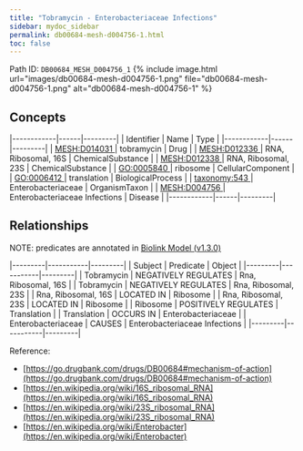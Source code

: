 ```yaml
---
title: "Tobramycin - Enterobacteriaceae Infections"
sidebar: mydoc_sidebar
permalink: db00684-mesh-d004756-1.html
toc: false 
---
```



Path ID: `DB00684_MESH_D004756_1`
{% include image.html url="images/db00684-mesh-d004756-1.png" file="db00684-mesh-d004756-1.png" alt="db00684-mesh-d004756-1" %}

## Concepts

|------------|------|---------|
| Identifier | Name | Type    |
|------------|------|---------|
| <a href="https://identifiers.org/MESH:D014031">MESH:D014031 </a> | tobramycin | Drug |
| <a href="https://identifiers.org/MESH:D012336">MESH:D012336 </a> | RNA, Ribosomal, 16S | ChemicalSubstance |
| <a href="https://identifiers.org/MESH:D012338">MESH:D012338 </a> | RNA, Ribosomal, 23S | ChemicalSubstance |
| <a href="https://identifiers.org/GO:0005840">GO:0005840 </a> | ribosome | CellularComponent |
| <a href="https://identifiers.org/GO:0006412">GO:0006412 </a> | translation | BiologicalProcess |
| <a href="https://identifiers.org/taxonomy:543">taxonomy:543 </a> | Enterobacteriaceae | OrganismTaxon |
| <a href="https://identifiers.org/MESH:D004756">MESH:D004756 </a> | Enterobacteriaceae Infections | Disease |
|------------|------|---------|

## Relationships


NOTE: predicates are annotated in <a href="https://github.com/biolink/biolink-model/releases/tag/v1.3.0">Biolink Model (v1.3.0)</a>

|---------|-----------|---------|
| Subject | Predicate | Object  |
|---------|-----------|---------|
| Tobramycin | NEGATIVELY REGULATES | Rna, Ribosomal, 16S |
| Tobramycin | NEGATIVELY REGULATES | Rna, Ribosomal, 23S |
| Rna, Ribosomal, 16S | LOCATED IN | Ribosome |
| Rna, Ribosomal, 23S | LOCATED IN | Ribosome |
| Ribosome | POSITIVELY REGULATES | Translation |
| Translation | OCCURS IN | Enterobacteriaceae |
| Enterobacteriaceae | CAUSES | Enterobacteriaceae Infections |
|---------|-----------|---------|

Reference: 
  - [https://go.drugbank.com/drugs/DB00684#mechanism-of-action](https://go.drugbank.com/drugs/DB00684#mechanism-of-action)
  - [https://en.wikipedia.org/wiki/16S_ribosomal_RNA](https://en.wikipedia.org/wiki/16S_ribosomal_RNA)
  - [https://en.wikipedia.org/wiki/23S_ribosomal_RNA](https://en.wikipedia.org/wiki/23S_ribosomal_RNA)
  - [https://en.wikipedia.org/wiki/Enterobacter](https://en.wikipedia.org/wiki/Enterobacter)
